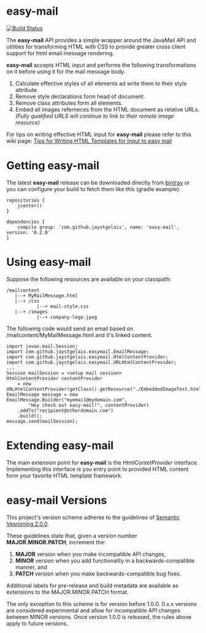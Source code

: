 easy-mail
=========
[![Build Status](https://travis-ci.org/JayStGelais/easy-mail.png?branch=master)](https://travis-ci.org/JayStGelais/easy-mail)

The **easy-mail** API provides a simple wrapper around the JavaMail APi and utilities for transforming HTML with CSS to
provide greater cross client support for html email message rendering.

**easy-mail** accepts HTML input and performs the following transformations on it before using it for the mail message
body.

1. Calculate effective styles of all elements ad write them to their style attribute.
2. Remove style declarations form head of document.
3. Remove class attributes form all elements.
4. Embed all images referneces from the HTML document as relative URLs. *(Fully qualified URLS will continue to
link to their remote image resource)*

For tips on writing effective HTML input for **easy-mail** please refer to this wiki page:
[Tips for Writing HTML Templates for Input to easy mail](https://github.com/JayStGelais/easy-mail/wiki/Tips-for-Writing-HTML-Templates-for-Input-to-easy-mail)

# Getting easy-mail
The latest **easy-mail** release can be downloaded directly from [bintray](https://bintray.com/jaystgelais/main/easy-mail/0.2.0/files)
or you can configure your build to fetch them like this (gradle example):

    repositories {
    	jcenter()
    }

    dependencies {
        compile group: 'com.github.jaystgelais', name: 'easy-mail', version: '0.2.0'
    }


# Using easy-mail
Suppose the following resources are available on your classpath:

    /mailcontent
       |--+ MyMailMessage.html
       |--+ /css
               |--+ mail-style.css
       |--+ /images
               |--+ company-logo.jpeg

The following code would send an email based on /mailcontent/MyMailMessage.html and it's linked content.

    import javax.mail.Session;
    import com.github.jaystgelais.easymail.EmailMessage;
    import com.github.jaystgelais.easymail.HtmlContentProvider;
    import com.github.jaystgelais.easymail.URLHtmlContentProvider;
    ...
    Session mailSession = <setup mail session>
    HtmlContentProvider contentProvider
        = new URLHtmlContentProvider(getClass().getResource("./EmbeddedImageTest.html"));
    EmailMessage message = new EmailMessage.Builder("myemail@mydomain.com",
            "Hey check out easy-mail!", contentProvider)
        .addTo("recipient@otherdomain.com")
        .build();
    message.send(mailSession);



# Extending easy-mail
The main extension point for **easy-mail** is the *HtmlContetProvider* interface. Implementing this interface
is you entry point to provided HTML content form your favorite HTML template framework.

# easy-mail Versions
This project's version scheme adheres to the guidelines of [Semantic Vesrioning 2.0.0](http://semver.org/spec/v2.0.0.html).

These guidelines state that, given a version number **MAJOR.MINOR.PATCH**, increment the:

1. **MAJOR** version when you make incompatible API changes,
2. **MINOR** version when you add functionality in a backwards-compatible manner, and
3. **PATCH** version when you make backwards-compatible bug fixes.

Additional labels for pre-release and build metadata are available as extensions to the MAJOR.MINOR.PATCH format.

The only exception to this scheme is for version before 1.0.0. 0.x.x versions are considered experimental and allow for
incompatible API changes between MINOR versions. Once version 1.0.0 is released, the rules above apply to future
versions.

